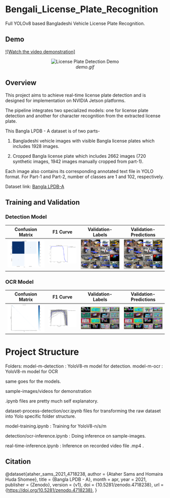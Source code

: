 # Bengali_License_Plate_Recognition
Full YOLOv8 based Bangladeshi Vehicle License Plate Recognition.


## Demo
[![Watch the video demonstration]](https://drive.google.com/file/d/1H8pPJruDS8Gm2Uxu-_MeRnzxKP7c8qVX/view?usp=drive_link)


<p align="center">
  <img src="assets/v1.gif" alt="License Plate Detection Demo">
  <br>
  <em>demo.gif</em>
</p>



## Overview

This project aims to achieve real-time license plate detection and is designed for implementation on NVIDIA Jetson platforms. 

The pipeline integrates two specialized models: one for license plate detection and another for character recognition from the extracted license plate.


This Bangla LPDB - A dataset is of two parts-

1. Bangladeshi vehicle images with visible Bangla license plates which includes 1928 images.

2. Cropped Bangla license plate which includes 2662 images (720 synthetic images, 1942 images manually cropped from part-1).

 

Each image also contains its corresponding annotated text file in YOLO format. For Part-1 and Part-2, number of classes are 1 and 102, respectively.


Dataset link: [Bangla LPDB-A](https://zenodo.org/records/4718238)




## Training and Validation
### Detection Model
| Confusion Matrix | F1 Curve | Validation-Labels | Validation-Predictions |
|:----------------:|:--------:|:----------------:|:---------------:|
| ![Confusion Matrix](assets/detection/conf.png) | ![F1](assets/detection/f1.png) | ![Validation-Labels](assets/detection/val_batch2_labels.jpg) | ![Validation-Predictions ](assets/detection/val_batch2_pred.jpg) |


### OCR Model
| Confusion Matrix | F1 Curve | Validation-Labels | Validation-Predictions |
|:----------------:|:--------:|:----------------:|:---------------:|
| ![Confusion Matrix](assets/ocr/conf.png) | ![F1](assets/ocr/f1.png) | ![Validation-Labels](assets/ocr/val_batch2_labels.jpg) | ![Validation-Predictions ](assets/ocr/val_batch2_pred.jpg) |


# Project Structure 
Folders:
model-m-detection : YoloV8-m model for detection.
model-m-ocr : YoloV8-m model for OCR

same goes for the models.

sample-images/videos for demonstration 

.ipynb files are pretty much self explanatory.

dataset-process-detection/ocr.ipynb files for transforming the raw dataset into Yolo specific folder structure.


model-training.ipynb : Training for YoloV8-n/s/m


detection/ocr-inference.ipynb : Doing inference on sample-images.

real-time-inference.ipynb : Inference on recorded video file .mp4 .




## Citation

@dataset{ataher_sams_2021_4718238,
  author       = {Ataher Sams and
                  Homaira Huda Shomee},
  title        = {Bangla LPDB - A},
  month        = apr,
  year         = 2021,
  publisher    = {Zenodo},
  version      = {v1},
  doi          = {10.5281/zenodo.4718238},
  url          = {https://doi.org/10.5281/zenodo.4718238},
}
